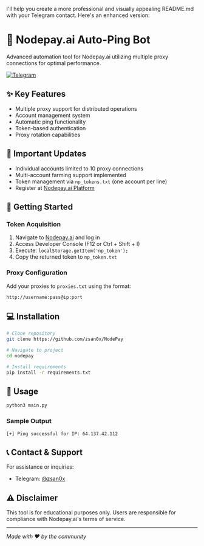 I'll help you create a more professional and visually appealing README.md with your Telegram contact. Here's an enhanced version:

# 🤖 Nodepay.ai Auto-Ping Bot

Advanced automation tool for Nodepay.ai utilizing multiple proxy connections for optimal performance.

[![Telegram](https://img.shields.io/badge/Telegram-@zsan0x-blue?style=flat&logo=telegram)](https://t.me/zsan0x)

## ✨ Key Features

- Multiple proxy support for distributed operations
- Account management system
- Automatic ping functionality
- Token-based authentication
- Proxy rotation capabilities

## 📝 Important Updates

- Individual accounts limited to 10 proxy connections
- Multi-account farming support implemented
- Token management via `np_tokens.txt` (one account per line)
- Register at [Nodepay.ai Platform](https://app.nodepay.ai/)

## 🚀 Getting Started

### Token Acquisition

1. Navigate to [Nodepay.ai](https://app.nodepay.ai/) and log in
2. Access Developer Console (F12 or Ctrl + Shift + I)
3. Execute: `localStorage.getItem('np_token');`
4. Copy the returned token to `np_token.txt`

### Proxy Configuration

Add your proxies to `proxies.txt` using the format:
```
http://username:pass@ip:port
```

## 💻 Installation

```bash
# Clone repository
git clone https://github.com/zsan0x/NodePay

# Navigate to project
cd nodepay

# Install requirements
pip install -r requirements.txt
```

## 🔧 Usage

```bash
python3 main.py
```

### Sample Output
```
[+] Ping successful for IP: 64.137.42.112
```

## 📞 Contact & Support

For assistance or inquiries:
- Telegram: [@zsan0x](https://t.me/zsan0x)

## ⚠️ Disclaimer

This tool is for educational purposes only. Users are responsible for compliance with Nodepay.ai's terms of service.

---
*Made with ❤️ by the community*
